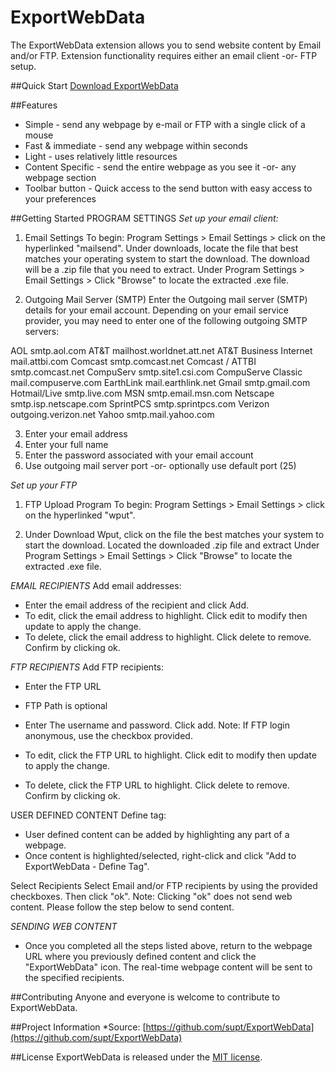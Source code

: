 # ExportWebData
The ExportWebData extension allows you to send website content by Email and/or FTP. Extension functionality requires either an email client -or- FTP setup.

##Quick Start
[Download ExportWebData](https://github.com/supt/ExportWebData/downloads)

##Features
* Simple - send any webpage by e-mail or FTP with a single click of a mouse
* Fast & immediate - send any webpage within seconds
* Light - uses relatively little resources
* Content Specific - send the entire webpage as you see it -or- any webpage section
* Toolbar button - Quick access to the send button with easy access to your preferences

##Getting Started
PROGRAM SETTINGS
*Set up your email client:*
1. Email Settings
To begin: Program Settings > Email Settings > click on the hyperlinked "mailsend".
Under downloads, locate the file that best matches your operating system to start the download.
The download will be a .zip file that you need to extract.
Under Program Settings > Email Settings > Click "Browse" to locate the extracted .exe file.

2. Outgoing Mail Server (SMTP)
Enter the Outgoing mail server (SMTP) details for your email account. Depending on your email service provider, you may need to enter one of the following outgoing SMTP servers:

AOL smtp.aol.com
AT&T mailhost.worldnet.att.net
AT&T Business Internet mail.attbi.com
Comcast smtp.comcast.net
Comcast / ATTBI smtp.comcast.net
CompuServ smtp.site1.csi.com
CompuServe Classic mail.compuserve.com
EarthLink mail.earthlink.net
Gmail smtp.gmail.com
Hotmail/Live smtp.live.com
MSN smtp.email.msn.com
Netscape smtp.isp.netscape.com
SprintPCS smtp.sprintpcs.com
Verizon outgoing.verizon.net
Yahoo smtp.mail.yahoo.com

3. Enter your email address
4. Enter your full name
5. Enter the password associated with your email account
5. Use outgoing mail server port -or- optionally use default port (25)

*Set up your FTP*
1. FTP Upload Program
To begin: Program Settings > Email Settings > click on the hyperlinked "wput".

2. Under Download Wput, click on the file the best matches your system to start the download.
Located the downloaded .zip file and extract
Under Program Settings > Email Settings > Click "Browse" to locate the extracted .exe file.

*EMAIL RECIPIENTS*
Add email addresses:
- Enter the email address of the recipient and click Add.
- To edit, click the email address to highlight. Click edit to modify then update to apply the change.
- To delete, click the email address to highlight. Click delete to remove. Confirm by clicking ok.

*FTP RECIPIENTS*
Add FTP recipients:
- Enter the FTP URL
- FTP Path is optional
- Enter The username and password. Click add.
Note: If FTP login anonymous, use the checkbox provided.

- To edit, click the FTP URL to highlight. Click edit to modify then update to apply the change.
- To delete, click the FTP URL to highlight. Click delete to remove. Confirm by clicking ok.

USER DEFINED CONTENT
Define tag:
- User defined content can be added by highlighting any part of a webpage.
- Once content is highlighted/selected, right-click and click "Add to ExportWebData - Define Tag".

Select Recipients
Select Email and/or FTP recipients by using the provided checkboxes. Then click "ok".
Note: Clicking "ok" does not send web content. Please follow the step below to send content.

*SENDING WEB CONTENT*
- Once you completed all the steps listed above, return to the webpage URL where you previously defined content and click the "ExportWebData" icon. The real-time webpage content will be sent to the specified recipients.

##Contributing
Anyone and everyone is welcome to contribute to ExportWebData.

##Project Information
*Source: [https://github.com/supt/ExportWebData](https://github.com/supt/ExportWebData)

##License
ExportWebData is released under the [MIT license](http://www.opensource.org/licenses/mit-license.php).